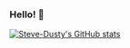 ### Hello! 👋

[![Steve-Dusty's GitHub stats](https://github-readme-stats.vercel.app/api?username=Steve-Dusty)](https://github.com/anuraghazra/github-readme-stats)
